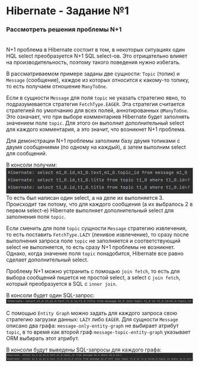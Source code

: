 # Hibernate - Задание №1

### Рассмотреть решения проблемы N+1<br/><br/>

N+1 проблема в Hibernate состоит в том, в некоторых ситуациях один 
HQL select преобразуется N+1 SQL select-ов. Это отрицательно влияет 
на производительность, поэтому такого поведения нужно избегать.

В рассматриваемом примере заданы две сущности: `Topic` (топик) и `Message` 
(сообщение), каждое из которых относится к какому-то топику, то есть 
получаем отношение `ManyToOne`.

Если в сущности `Message` для поля `topic` не указать стратегию явно, 
то подразумевается стратегия `FetchType.EAGER`. Эта стратегия считается 
стратегией по умолчанию для всех полей, аннотированных `@ManyToOne`. 
Это означает, что при выборе комментариев Hibernate будет заполнять 
значением поле `topic`. Для этого он выполнит дополнительный select 
для каждого комментария, а это значит, что возникнет N+1 проблема.

Для демонстрации N+1 проблемы заполним базу двумя топиками с двумя 
сообщениями (по одному на каждый), а затем выполним select для сообщений.

В консоли получим:  
![Проблема N+1](Task1.1.png)
То есть был написан один select, а на деле их выполняется 3. 
Происходит так потому, что для каждого сообщения (а их выбралось 2 
в первом select-е) Hibernate выполняет дополнительный select для заполнения поля `topic`.

Если сменить для поля `topic` сущности `Message` стратегию извлечения, 
то есть поставить `FetchType.LAZY` (ленивое извлечение), то сразу после 
выполнения запроса поле `topic` не заполняется и соответствующий select
не выполняется, то есть сразу N+1 проблемы не возникнет. Однако, когда 
значение поля `topic` понадобится, Hibernate все равно сделает дополнительный select.

Проблему N+1 можно устранить с помощью `join fetch`, то есть для выбора 
сообщений пишется не простой select, а select с `join fetch`, который 
преобразуется в SQL с `inner join`.

В консоли будет один SQL-запрос:  
![Решение проблемы N+1](Task1.2.png)

С помощью `Entity Graph` можно задать для каждого запроса свою стратегию 
загрузки данных: `LAZY` либо `EAGER`. Для сущности `Message` описано два графа:
`message-only-entity-graph` не выбирает атрибут `topic`, в то время как 
второй граф `message-topic-entity-graph` указывает ORM выбирать этот атрибут. 

В консоли будут выведены SQL-запросы для каждого графа:
![Entity Graph](Task1.3.png)